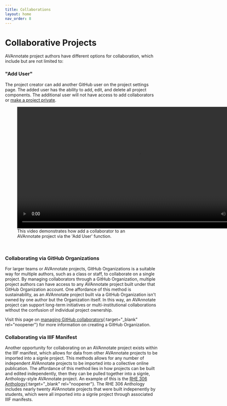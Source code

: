 ```yaml
---
title: Collaborations
layout: home
nav_order: 8
---
```


# Collaborative Projects
AVAnnotate project authors have different options for collaboration, which include but are not limited to:

### "Add User"
The project creator can add another GitHub user on the project settings page. The added user has the ability to add, edit, and delete all project components. The additional user will not have access to add collaborators or [make a project private](https://avannotate.github.io/documentation/pages/private/). 
<br>

<figure>
  <video width="800" height="400" controls
         aria-label="This video demonstrates how to add a collaborator to an AVAnnotate project via the 'Add User' method. First, in project settings, select 'Add Collaborator' at the bottom of the page. Then type in the GitHub username of the collaborator being added. Select 'Save' and then save the project settings for the user to receive a notification to accept access to the AVAnnotate project.'"
         title="Adding a collaborator to AVAnnotate project">
    <source src="https://ia601007.us.archive.org/21/items/anva_20250914/anva.mp4" type="video/mp4">
    Your browser does not support the video tag.
  </video>
  <figcaption>This video demonstrates how add a collaborator to an AVAnnotate project via the 'Add User' function.</figcaption>
</figure>

<br>

### Collaborating via GitHub Organizations
For larger teams or AVAnnotate projects, GitHub Organizations is a suitable way for multiple authors, such as a class or staff, to collaborate on a single project. By managing collaborators through a GitHub Organization, multiple project authors can have access to any AVAnnotate project built under that GitHub Organization account. One affordance of this method is sustainability, as an AVAnnotate project built via a GitHub Organization isn't owned by one author but the Organization itself. In this way, an AVAnnotate project can support long-term initiatives or multi-institutional collaborations without the confusion of individual project ownership. 

Visit this page on [managing GitHub collaborators](https://avannotate.github.io/documentation/pages/gh-collab/){:target="_blank" rel="noopener"} for more information on creating a GitHub Organization. 

### Collaborating via IIIF Manifest
Another opportunity for collaborating on an AVAnnotate project exists within the IIIF manifest, which allows for data from other AVAnnotate projects to be imported into a signle project. This methods allows for any number of independent AVAnnotate projects to be imported into a collective online publication. The affordance of this method lies in how projects can be built and edited independently, then they can be pulled together into a signle, Anthology-style AVAnnotate project. An example of this is the [RHE 306 Anthology](https://trentwintermeier.github.io/rhe-306-anthology/){:target="_blank" rel="noopener"}. The RHE 306 Anthology includes nearly twenty AVAnnotate projects that were built indepenently by students, which were all imported into a signle project through associated IIIF manifests. 



